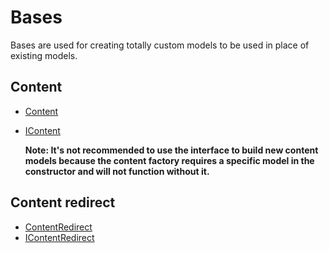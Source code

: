 # Bases

Bases are used for creating totally custom models to be used in place of existing models.

## Content
* [Content](../../../src/Nikcio.UHeadless.Content/Models/Content.cs)
* [IContent](../../../src/Nikcio.UHeadless.Content/Models/IContent.cs) 
  
  **Note: It's not recommended to use the interface to build new content models because the content factory requires a specific model in the constructor and will not function without it.**

## Content redirect

* [ContentRedirect](../../../src/Nikcio.UHeadless.Content/Models/ContentRedirect.cs)
* [IContentRedirect](../../../src/Nikcio.UHeadless.Content/Models/IContentRedirect.cs) 